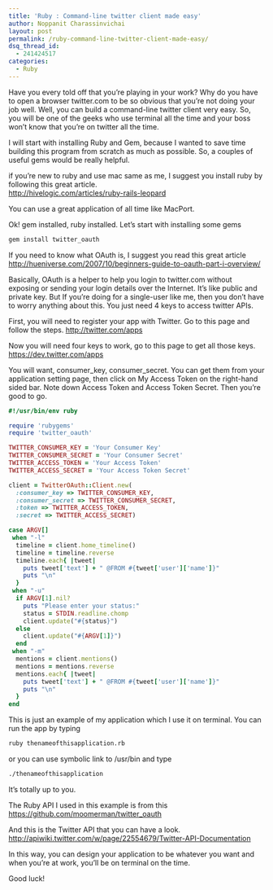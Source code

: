 ```yaml
---
title: 'Ruby : Command-line twitter client made easy'
author: Noppanit Charassinvichai
layout: post
permalink: /ruby-command-line-twitter-client-made-easy/
dsq_thread_id:
  - 241424517
categories:
  - Ruby
---
```

Have you every told off that you&#8217;re playing in your work? Why do you have to open a browser twitter.com to be so obvious that you&#8217;re not doing your job well. Well, you can build a command-line twitter client very easy. So, you will be one of the geeks who use terminal all the time and your boss won&#8217;t know that you&#8217;re on twitter all the time. 

I will start with installing Ruby and Gem, because I wanted to save time building this program from scratch as much as possible. So, a couples of useful gems would be really helpful. 

if you&#8217;re new to ruby and use mac same as me, I suggest you install ruby by following this great article.  
<http://hivelogic.com/articles/ruby-rails-leopard>

You can use a great application of all time like MacPort. 

Ok! gem installed, ruby installed. Let&#8217;s start with installing some gems

``` bash
gem install twitter_oauth
```

If you need to know what OAuth is, I suggest you read this great article <http://hueniverse.com/2007/10/beginners-guide-to-oauth-part-i-overview/>

Basically, OAuth is a helper to help you login to twitter.com without exposing or sending your login details over the Internet. It&#8217;s like public and private key. But If you&#8217;re doing for a single-user like me, then you don&#8217;t have to worry anything about this. You just need 4 keys to access twitter APIs. 

First, you will need to register your app with Twitter. Go to this page and follow the steps. <http://twitter.com/apps>

Now you will need four keys to work, go to this page to get all those keys.  
<https://dev.twitter.com/apps>

You will want, consumer\_key, consumer\_secret. You can get them from your application setting page, then click on My Access Token on the right-hand sided bar. Note down Access Token and Access Token Secret. Then you&#8217;re good to go.


``` ruby
#!/usr/bin/env ruby

require 'rubygems'
require 'twitter_oauth'

TWITTER_CONSUMER_KEY = 'Your Consumer Key'
TWITTER_CONSUMER_SECRET = 'Your Consumer Secret'
TWITTER_ACCESS_TOKEN = 'Your Access Token'
TWITTER_ACCESS_SECRET = 'Your Access Token Secret'

client = TwitterOAuth::Client.new(
  :consumer_key => TWITTER_CONSUMER_KEY,
  :consumer_secret => TWITTER_CONSUMER_SECRET,
  :token => TWITTER_ACCESS_TOKEN,
  :secret => TWITTER_ACCESS_SECRET)

case ARGV[]
 when "-l"
  timeline = client.home_timeline()
  timeline = timeline.reverse
  timeline.each{ |tweet| 
    puts tweet['text'] + " @FROM #{tweet['user']['name']}"
    puts "\n"
  }
 when "-u"
  if ARGV[1].nil?
    puts "Please enter your status:"
    status = STDIN.readline.chomp
    client.update("#{status}")
  else
    client.update("#{ARGV[1]}")
  end
 when "-m"
  mentions = client.mentions()
  mentions = mentions.reverse
  mentions.each{ |tweet| 
    puts tweet['text'] + " @FROM #{tweet['user']['name']}"
    puts "\n"
  }
end
```

This is just an example of my application which I use it on terminal. You can run the app by typing

``` bash
ruby thenameofthisapplication.rb
```

or you can use symbolic link to /usr/bin and type

``` bash
./thenameofthisapplication
```

It&#8217;s totally up to you. 

The Ruby API I used in this example is from this <https://github.com/moomerman/twitter_oauth>

And this is the Twitter API that you can have a look.  
<http://apiwiki.twitter.com/w/page/22554679/Twitter-API-Documentation>

In this way, you can design your application to be whatever you want and when you&#8217;re at work, you&#8217;ll be on terminal on the time. 

Good luck!
